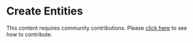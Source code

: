 # Create Entities
This content requires community contributions. Please [click here](../index.md) to see how to contribute.